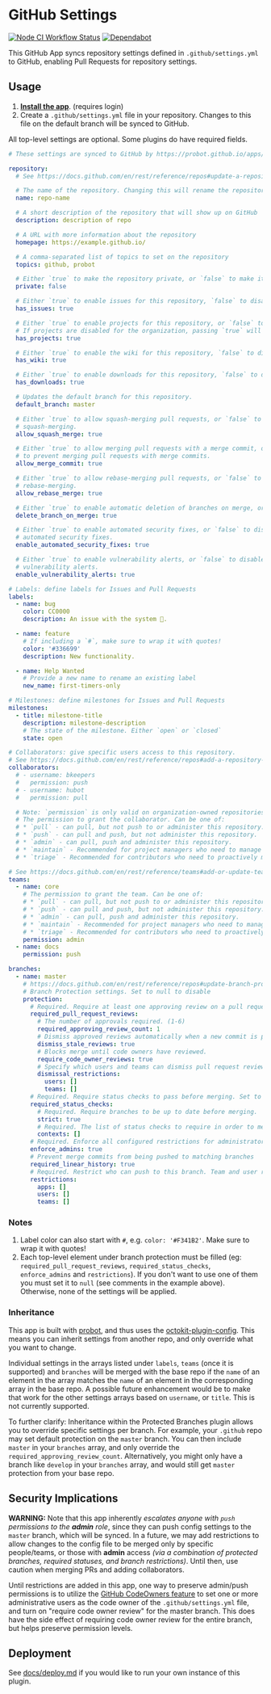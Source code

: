 # GitHub Settings

[![Node CI Workflow Status][github-actions-ci-badge]][github-actions-ci-link]
[![Dependabot][dependabot-badge]][dependabot-link]

This GitHub App syncs repository settings defined in `.github/settings.yml` to GitHub, enabling Pull Requests for repository settings.

## Usage

1. __[Install the app](https://github.com/apps/settings)__. (requires login)
1. Create a `.github/settings.yml` file in your repository. Changes to this file on the default branch will be synced to GitHub.

All top-level settings are optional. Some plugins do have required fields.

```yaml
# These settings are synced to GitHub by https://probot.github.io/apps/settings/

repository:
  # See https://docs.github.com/en/rest/reference/repos#update-a-repository for all available settings.

  # The name of the repository. Changing this will rename the repository
  name: repo-name

  # A short description of the repository that will show up on GitHub
  description: description of repo

  # A URL with more information about the repository
  homepage: https://example.github.io/

  # A comma-separated list of topics to set on the repository
  topics: github, probot

  # Either `true` to make the repository private, or `false` to make it public.
  private: false

  # Either `true` to enable issues for this repository, `false` to disable them.
  has_issues: true

  # Either `true` to enable projects for this repository, or `false` to disable them.
  # If projects are disabled for the organization, passing `true` will cause an API error.
  has_projects: true

  # Either `true` to enable the wiki for this repository, `false` to disable it.
  has_wiki: true

  # Either `true` to enable downloads for this repository, `false` to disable them.
  has_downloads: true

  # Updates the default branch for this repository.
  default_branch: master

  # Either `true` to allow squash-merging pull requests, or `false` to prevent
  # squash-merging.
  allow_squash_merge: true

  # Either `true` to allow merging pull requests with a merge commit, or `false`
  # to prevent merging pull requests with merge commits.
  allow_merge_commit: true

  # Either `true` to allow rebase-merging pull requests, or `false` to prevent
  # rebase-merging.
  allow_rebase_merge: true

  # Either `true` to enable automatic deletion of branches on merge, or `false` to disable
  delete_branch_on_merge: true

  # Either `true` to enable automated security fixes, or `false` to disable
  # automated security fixes.
  enable_automated_security_fixes: true

  # Either `true` to enable vulnerability alerts, or `false` to disable
  # vulnerability alerts.
  enable_vulnerability_alerts: true

# Labels: define labels for Issues and Pull Requests
labels:
  - name: bug
    color: CC0000
    description: An issue with the system 🐛.

  - name: feature
    # If including a `#`, make sure to wrap it with quotes!
    color: '#336699'
    description: New functionality.

  - name: Help Wanted
    # Provide a new name to rename an existing label
    new_name: first-timers-only

# Milestones: define milestones for Issues and Pull Requests
milestones:
  - title: milestone-title
    description: milestone-description
    # The state of the milestone. Either `open` or `closed`
    state: open

# Collaborators: give specific users access to this repository.
# See https://docs.github.com/en/rest/reference/repos#add-a-repository-collaborator for available options
collaborators:
  # - username: bkeepers
  #   permission: push
  # - username: hubot
  #   permission: pull

  # Note: `permission` is only valid on organization-owned repositories.
  # The permission to grant the collaborator. Can be one of:
  # * `pull` - can pull, but not push to or administer this repository.
  # * `push` - can pull and push, but not administer this repository.
  # * `admin` - can pull, push and administer this repository.
  # * `maintain` - Recommended for project managers who need to manage the repository without access to sensitive or destructive actions.
  # * `triage` - Recommended for contributors who need to proactively manage issues and pull requests without write access.

# See https://docs.github.com/en/rest/reference/teams#add-or-update-team-repository-permissions for available options
teams:
  - name: core
    # The permission to grant the team. Can be one of:
    # * `pull` - can pull, but not push to or administer this repository.
    # * `push` - can pull and push, but not administer this repository.
    # * `admin` - can pull, push and administer this repository.
    # * `maintain` - Recommended for project managers who need to manage the repository without access to sensitive or destructive actions.
    # * `triage` - Recommended for contributors who need to proactively manage issues and pull requests without write access.
    permission: admin
  - name: docs
    permission: push

branches:
  - name: master
    # https://docs.github.com/en/rest/reference/repos#update-branch-protection
    # Branch Protection settings. Set to null to disable
    protection:
      # Required. Require at least one approving review on a pull request, before merging. Set to null to disable.
      required_pull_request_reviews:
        # The number of approvals required. (1-6)
        required_approving_review_count: 1
        # Dismiss approved reviews automatically when a new commit is pushed.
        dismiss_stale_reviews: true
        # Blocks merge until code owners have reviewed.
        require_code_owner_reviews: true
        # Specify which users and teams can dismiss pull request reviews. Pass an empty dismissal_restrictions object to disable. User and team dismissal_restrictions are only available for organization-owned repositories. Omit this parameter for personal repositories.
        dismissal_restrictions:
          users: []
          teams: []
      # Required. Require status checks to pass before merging. Set to null to disable
      required_status_checks:
        # Required. Require branches to be up to date before merging.
        strict: true
        # Required. The list of status checks to require in order to merge into this branch
        contexts: []
      # Required. Enforce all configured restrictions for administrators. Set to true to enforce required status checks for repository administrators. Set to null to disable.
      enforce_admins: true
      # Prevent merge commits from being pushed to matching branches
      required_linear_history: true
      # Required. Restrict who can push to this branch. Team and user restrictions are only available for organization-owned repositories. Set to null to disable.
      restrictions:
        apps: []
        users: []
        teams: []
```

### Notes

1. Label color can also start with `#`, e.g. `color: '#F341B2'`. Make sure to wrap it with quotes!
1. Each top-level element under branch protection must be filled (eg: `required_pull_request_reviews`, `required_status_checks`, `enforce_admins` and `restrictions`). If you don't want to use one of them you must set it to `null` (see comments in the example above). Otherwise, none of the settings will be applied.

### Inheritance

This app is built with [probot](https://github.com/probot/probot), and thus uses the [octokit-plugin-config](https://github.com/probot/octokit-plugin-config). This means you can inherit settings from another repo, and only override what you want to change.

Individual settings in the arrays listed under `labels`, `teams` (once it is supported) and `branches` will be merged with the base repo if the `name` of an element in the array matches the `name` of an element in the corresponding array in the base repo. A possible future enhancement would be to make that work for the other settings arrays based on `username`, or `title`. This is not currently supported.

To further clarify: Inheritance within the Protected Branches plugin allows you to override specific settings per branch. For example, your `.github` repo may set default protection on the `master` branch. You can then include `master` in your `branches` array, and only override the `required_approving_review_count`.
Alternatively, you might only have a branch like `develop` in your `branches` array, and would still get `master` protection from your base repo.

## Security Implications

__WARNING:__ Note that this app inherently _escalates anyone with `push` permissions to the __admin__ role_, since they can push config settings to the `master` branch, which will be synced. In a future, we may add restrictions to allow changes to the config file to be merged only by specific people/teams, or those with __admin__ access _(via a combination of protected branches, required statuses, and branch restrictions)_. Until then, use caution when merging PRs and adding collaborators.

Until restrictions are added in this app, one way to preserve admin/push permissions is to utilize the [GitHub CodeOwners feature](https://help.github.com/articles/about-codeowners/) to set one or more administrative users as the code owner of the `.github/settings.yml` file, and turn on "require code owner review" for the master branch. This does have the side effect of requiring code owner review for the entire branch, but helps preserve permission levels.

## Deployment

See [docs/deploy.md](docs/deploy.md) if you would like to run your own instance of this plugin.

[dependabot-link]: https://dependabot.com/

[dependabot-badge]: https://badgen.net/dependabot/probot/settings/?icon=dependabot

[github-actions-ci-link]: https://github.com/probot/settings/actions?query=workflow%3A%22Node.js+CI%22+branch%3Amaster

[github-actions-ci-badge]: https://github.com/probot/settings/workflows/Node.js%20CI/badge.svg
